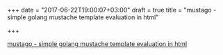 +++
date = "2017-06-22T19:00:07+03:00"
draft = true
title = "mustago - simple golang mustache template evaluation in html"

+++

<p><a href="https://udhos.github.io/mustago">mustago - simple golang mustache template evaluation in html</a></p>